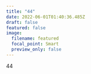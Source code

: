 ```yaml
---
title: "44"
date: 2022-06-01T01:40:36.485Z
draft: false
featured: false
image:
  filename: featured
  focal_point: Smart
  preview_only: false
---
```

44
